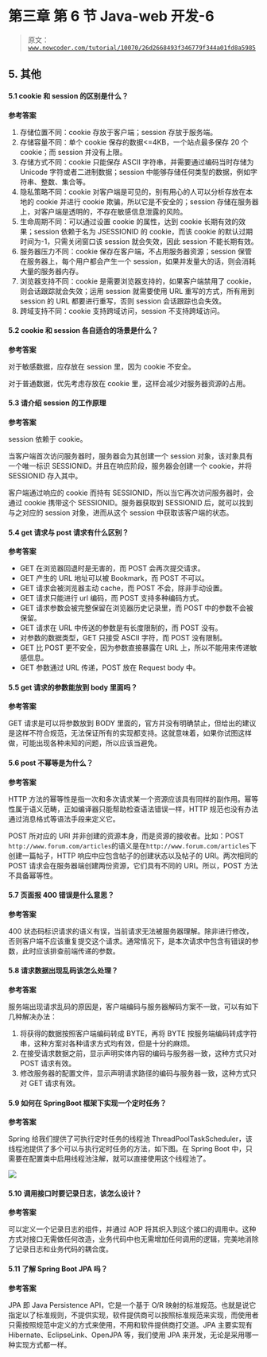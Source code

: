 # 第三章 第 6 节 Java-web 开发-6

> 原文：[`www.nowcoder.com/tutorial/10070/26d2668493f346779f344a01fd8a5985`](https://www.nowcoder.com/tutorial/10070/26d2668493f346779f344a01fd8a5985)

## 5\. 其他

#### 5.1 cookie 和 session 的区别是什么？

**参考答案**

1.  存储位置不同：cookie 存放于客户端；session 存放于服务端。
2.  存储容量不同：单个 cookie 保存的数据<=4KB，一个站点最多保存 20 个 cookie；而 session 并没有上限。
3.  存储方式不同：cookie 只能保存 ASCII 字符串，并需要通过编码当时存储为 Unicode 字符或者二进制数据；session 中能够存储任何类型的数据，例如字符串、整数、集合等。
4.  隐私策略不同：cookie 对客户端是可见的，别有用心的人可以分析存放在本地的 cookie 并进行 cookie 欺骗，所以它是不安全的；session 存储在服务器上，对客户端是透明的，不存在敏感信息泄露的风险。
5.  生命周期不同：可以通过设置 cookie 的属性，达到 cookie 长期有效的效果；session 依赖于名为 JSESSIONID 的 cookie，而该 cookie 的默认过期时间为-1，只需关闭窗口该 session 就会失效，因此 session 不能长期有效。
6.  服务器压力不同：cookie 保存在客户端，不占用服务器资源；session 保管在服务器上，每个用户都会产生一个 session，如果并发量大的话，则会消耗大量的服务器内存。
7.  浏览器支持不同：cookie 是需要浏览器支持的，如果客户端禁用了 cookie，则会话跟踪就会失效；运用 session 就需要使用 URL 重写的方式，所有用到 session 的 URL 都要进行重写，否则 session 会话跟踪也会失效。
8.  跨域支持不同：cookie 支持跨域访问，session 不支持跨域访问。

#### 5.2 cookie 和 session 各自适合的场景是什么？

**参考答案**

对于敏感数据，应存放在 session 里，因为 cookie 不安全。

对于普通数据，优先考虑存放在 cookie 里，这样会减少对服务器资源的占用。

#### 5.3 请介绍 session 的工作原理

**参考答案**

session 依赖于 cookie。

当客户端首次访问服务器时，服务器会为其创建一个 session 对象，该对象具有一个唯一标识 SESSIONID。并且在响应阶段，服务器会创建一个 cookie，并将 SESSIONID 存入其中。

客户端通过响应的 cookie 而持有 SESSIONID，所以当它再次访问服务器时，会通过 cookie 携带这个 SESSIONID。服务器获取到 SESSIONID 后，就可以找到与之对应的 session 对象，进而从这个 session 中获取该客户端的状态。

#### 5.4 get 请求与 post 请求有什么区别？

**参考答案**

*   GET 在浏览器回退时是无害的，而 POST 会再次提交请求。
*   GET 产生的 URL 地址可以被 Bookmark，而 POST 不可以。
*   GET 请求会被浏览器主动 cache，而 POST 不会，除非手动设置。
*   GET 请求只能进行 url 编码，而 POST 支持多种编码方式。
*   GET 请求参数会被完整保留在浏览器历史记录里，而 POST 中的参数不会被保留。
*   GET 请求在 URL 中传送的参数是有长度限制的，而 POST 没有。
*   对参数的数据类型，GET 只接受 ASCII 字符，而 POST 没有限制。
*   GET 比 POST 更不安全，因为参数直接暴露在 URL 上，所以不能用来传递敏感信息。
*   GET 参数通过 URL 传递，POST 放在 Request body 中。

#### 5.5 get 请求的参数能放到 body 里面吗？

**参考答案**

GET 请求是可以将参数放到 BODY 里面的，官方并没有明确禁止，但给出的建议是这样不符合规范，无法保证所有的实现都支持。这就意味着，如果你试图这样做，可能出现各种未知的问题，所以应该当避免。

#### 5.6 post 不幂等是为什么？

**参考答案**

HTTP 方法的幂等性是指一次和多次请求某一个资源应该具有同样的副作用。幂等性属于语义范畴，正如编译器只能帮助检查语法错误一样，HTTP 规范也没有办法通过消息格式等语法手段来定义它。

POST 所对应的 URI 并非创建的资源本身，而是资源的接收者。比如：POST `http://www.forum.com/articles`的语义是在`http://www.forum.com/articles`下创建一篇帖子，HTTP 响应中应包含帖子的创建状态以及帖子的 URI。两次相同的 POST 请求会在服务器端创建两份资源，它们具有不同的 URI。所以，POST 方法不具备幂等性。

#### 5.7 页面报 400 错误是什么意思？

**参考答案**

400 状态码标识请求的语义有误，当前请求无法被服务器理解。除非进行修改，否则客户端不应该重复提交这个请求。通常情况下，是本次请求中包含有错误的参数，此时应该排查前端传递的参数。

#### 5.8 请求数据出现乱码该怎么处理？

**参考答案**

服务端出现请求乱码的原因是，客户端编码与服务器解码方案不一致，可以有如下几种解决办法：

1.  将获得的数据按照客户端编码转成 BYTE，再将 BYTE 按服务端编码转成字符串，这种方案对各种请求方式均有效，但是十分的麻烦。
2.  在接受请求数据之前，显示声明实体内容的编码与服务器一致，这种方式只对 POST 请求有效。
3.  修改服务器的配置文件，显示声明请求路径的编码与服务器一致，这种方式只对 GET 请求有效。

#### 5.9 如何在 SpringBoot 框架下实现一个定时任务？

**参考答案**

Spring 给我们提供了可执行定时任务的线程池 ThreadPoolTaskScheduler，该线程池提供了多个可以与执行定时任务的方法，如下图。在 Spring Boot 中，只需要在配置类中启用线程池注解，就可以直接使用这个线程池了。

![](img/d65c2fdceb56b986ec5db02c118f524b.png)

#### 5.10 调用接口时要记录日志，该怎么设计？

**参考答案**

可以定义一个记录日志的组件，并通过 AOP 将其织入到这个接口的调用中。这种方式对接口无需做任何改造，业务代码中也无需增加任何调用的逻辑，完美地消除了记录日志和业务代码的耦合度。

#### 5.11 了解 Spring Boot JPA 吗？

**参考答案**

JPA 即 Java Persistence API，它是一个基于 O/R 映射的标准规范。也就是说它指定以了标准规则，不提供实现，软件提供商可以按照标准规范来实现，而使用者只需按照规范中定义的方式来使用，不用和软件提供商打交道。JPA 主要实现有 Hibernate、EclipseLink、OpenJPA 等，我们使用 JPA 来开发，无论是采用哪一种实现方式都一样。